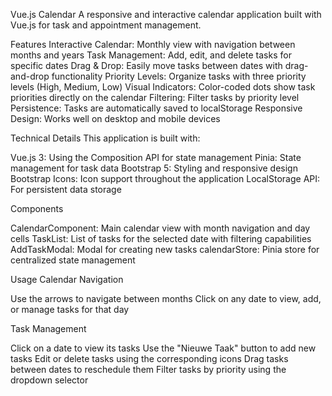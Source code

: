 Vue.js Calendar
A responsive and interactive calendar application built with Vue.js for task and appointment management.

Features
Interactive Calendar: Monthly view with navigation between months and years
Task Management: Add, edit, and delete tasks for specific dates
Drag & Drop: Easily move tasks between dates with drag-and-drop functionality
Priority Levels: Organize tasks with three priority levels (High, Medium, Low)
Visual Indicators: Color-coded dots show task priorities directly on the calendar
Filtering: Filter tasks by priority level
Persistence: Tasks are automatically saved to localStorage
Responsive Design: Works well on desktop and mobile devices

Technical Details
This application is built with:

Vue.js 3: Using the Composition API for state management
Pinia: State management for task data
Bootstrap 5: Styling and responsive design
Bootstrap Icons: Icon support throughout the application
LocalStorage API: For persistent data storage

Components

CalendarComponent: Main calendar view with month navigation and day cells
TaskList: List of tasks for the selected date with filtering capabilities
AddTaskModal: Modal for creating new tasks
calendarStore: Pinia store for centralized state management

Usage
Calendar Navigation

Use the arrows to navigate between months
Click on any date to view, add, or manage tasks for that day

Task Management

Click on a date to view its tasks
Use the "Nieuwe Taak" button to add new tasks
Edit or delete tasks using the corresponding icons
Drag tasks between dates to reschedule them
Filter tasks by priority using the dropdown selector
